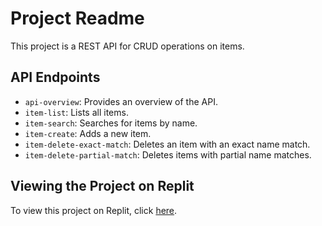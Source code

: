 # Project Readme

This project is a REST API for CRUD operations on items.

## API Endpoints

- `api-overview`: Provides an overview of the API.
- `item-list`: Lists all items.
- `item-search`: Searches for items by name.
- `item-create`: Adds a new item.
- `item-delete-exact-match`: Deletes an item with an exact name match.
- `item-delete-partial-match`: Deletes items with partial name matches.

## Viewing the Project on Replit

To view this project on Replit, click [here](https://replit.com/raahimirfanedu/task).
